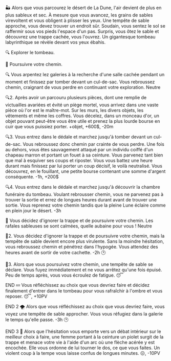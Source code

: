 🏜️ Alors que vous parcourez le désert de La Dune, l'air devient de plus en plus sableux et sec. À mesure que vous avancez, les grains de sables virevoltent et vous obligent à plisser les yeux. Une tempête de sable approche, vous devez trouver un endroit sûr. Soudain, vous sentez le sol se raffermir sous vos pieds l'espace d'un pas. Surpris, vous ôtez le sable et découvrez une trappe cachée, vous l'ouvrez. Un gigantesque tombeau labyrinthique se révèle devant vos yeux ébahis.

🔍 Explorer le tombeau.

🚶 Poursuivre votre chemin.

🔍
Vous arpentez lez galeries à la recherche d'une salle cachée pendant un moment et finissez par tomber devant un cul-de-sac. Vous rebroussez chemin, craignant de vous perdre en continuant votre exploration.
Neutre

🔍2.
Après avoir un parcouru plusieurs pièces, dont une remplie de victuailles avariées et évité un piège mortel, vous arrivez dans une vaste pièce où l'or est le maître-mot. Sur les murs, les divers objets, les vêtements et même les coffres. Vous décelez, dans un monceau d'or, un objet pouvant peut-être vous être utile et prenez la plus lourde bourse en cuir que vous puissiez porter.
+objet, +600$, -20m

🔍3.
Vous entrez dans le dédale et marchez jusqu'à tomber devant un cul-de-sac. Vous rebroussez donc chemin par crainte de vous perdre. Une fois au dehors, vous êtes sauvagement attaqué par un individu coiffé d'un chapeau marron et portant un fouet à sa ceinture. Vous parvenez tant bien que mal à esquiver ses coups et riposter. Vous vous battez une heure durant mais finissez par lui porter un coup décisif, le voilà neutralisé. Vous découvrez, en le fouillant, une petite bourse contenant une somme d'argent conséquente.
-1h, +200$

🔍4. 
Vous entrez dans le dédale et marchez jusqu'à découvrir la chambre funéraire du tombeau. Voulant rebrousser chemin, vous ne parvenez pas à trouver la sortie et errez de longues heures durant avant de trouver une sortie. Vous reprenez votre chemin tandis que la pleine Lune éclaire comme en plein jour le désert.
-3h


🚶
Vous décidez d'ignorer la trappe et de poursuivre votre chemin. Les rafales sableuses se sont calmées, quelle aubaine pour vous !
Neutre

🚶2.
Vous décidez d'ignorer la trappe et de poursuivre votre chemin, mais la tempête de sable devient encore plus virulente. Sans la moindre hésitation, vous rebroussez chemin et pénétrez dans l'hypogée. Vous attendez des heures avant de sortir de votre cachette.
-2h 🕑

🚶3.
Alors que vous poursuivez votre chemin, une tempête de sable se déclare. Vous fuyez immédiatement et ne vous arrêtez qu'une fois épuisé. Peu de temps après, vous vous écroulez de fatigue.
😴


END
💤 Vous réfléchissez au choix que vous devriez faire et décidez finalement d'entrer dans le tombeau pour vous rafraîchir à l'ombre et vous reposer.
😴, +10PV

END 2 
🌪️ Alors que vous réfléchissez au choix que vous devriez faire, vous voyez une tempête de sable approcher. Vous vous réfugiez dans la galerie le temps qu'elle passe.
-3h 🕑

END 3
🏹 Alors que l'hésitation vous emporte vers un débat intérieur sur le meilleur choix à faire, une femme portant à la ceinture un piolet surgit de la trappe et menace votre vie à l'aide d'un arc où une flèche acérée y est encochée. Elle vous ordonne de lui tourner le dos, ce que vous faites. Un violent coup à la tempe vous laisse confus de longues minutes.
😖, -10PV
